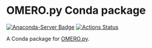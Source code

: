 # OMERO.py Conda package
[![Anaconda-Server Badge](https://anaconda.org/ome/omero-py/badges/version.svg)](https://anaconda.org/ome/omero-py)
[![Actions Status](https://github.com/ome/conda-omero-py/workflows/Conda/badge.svg)](https://github.com/ome/conda-omero-py/actions)

A Conda package for [OMERO.py](https://github.com/ome/omero-py).
